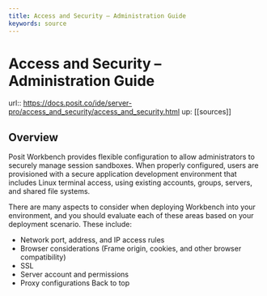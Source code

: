 ```yaml
---
title: Access and Security – Administration Guide
keywords: source
---
```


# Access and Security – Administration Guide

url:: https://docs.posit.co/ide/server-pro/access_and_security/access_and_security.html
up: [[sources]]

## Overview

Posit Workbench provides flexible configuration to allow administrators to securely manage session sandboxes. When properly configured, users are provisioned with a secure application development environment that includes Linux terminal access, using existing accounts, groups, servers, and shared file systems.

There are many aspects to consider when deploying Workbench into your environment, and you should evaluate each of these areas based on your deployment scenario. These include:

* Network port, address, and IP access rules
* Browser considerations (Frame origin, cookies, and other browser compatibility)
* SSL
* Server account and permissions
* Proxy configurations
Back to top
